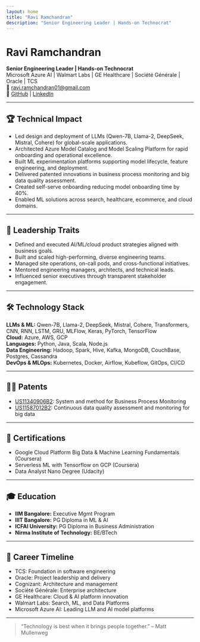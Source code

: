 ```yaml
---
layout: home
title: "Ravi Ramchandran"
description: "Senior Engineering Leader | Hands-on Technocrat"
---
```


# Ravi Ramchandran

**Senior Engineering Leader | Hands-on Technocrat**  
Microsoft Azure AI | Walmart Labs | GE Healthcare | Société Générale | Oracle | TCS  
📧 ravi.ramchandran01@gmail.com  
🔗 [GitHub](https://github.com/rramchan12) | [LinkedIn](https://www.linkedin.com/in/raviramchandran/)

---

## 🏆 Technical Impact

- Led design and deployment of LLMs (Qwen-7B, Llama-2, DeepSeek, Mistral, Cohere) for global-scale applications.
- Architected Azure Model Catalog and Model Scaling Platform for rapid onboarding and operational excellence.
- Built ML experimentation platforms supporting model lifecycle, feature engineering, and deployment.
- Delivered patented innovations in business process monitoring and big data quality assessment.
- Created self-serve onboarding reducing model onboarding time by 40%.
- Enabled ML solutions across search, healthcare, ecommerce, and cloud domains.

---

## 👑 Leadership Traits

- Defined and executed AI/ML/cloud product strategies aligned with business goals.
- Built and scaled high-performing, diverse engineering teams.
- Managed site operations, on-call pods, and cross-functional initiatives.
- Mentored engineering managers, architects, and technical leads.
- Influenced senior executives through transparent stakeholder engagement.

---

## 🛠️ Technology Stack

**LLMs & ML:** Qwen-7B, Llama-2, DeepSeek, Mistral, Cohere, Transformers, CNN, RNN, LSTM, GRU, MLFlow, Keras, PyTorch, TensorFlow  
**Cloud:** Azure, AWS, GCP  
**Languages:** Python, Java, Scala, Node.js  
**Data Engineering:** Hadoop, Spark, Hive, Kafka, MongoDB, CouchBase, Postgres, Cassandra  
**DevOps & MLOps:** Kubernetes, Docker, Airflow, Kubeflow, GitOps, CI/CD

---

## 🧑‍💻 Patents

- [US11340906B2](https://patents.google.com/patent/US11340906B2/en): System and method for Business Process Monitoring  
- [US11587012B2](https://patents.google.com/patent/US11587012B2/en): Continuous data quality assessment and monitoring for big data

---

## 📜 Certifications

- Google Cloud Platform Big Data & Machine Learning Fundamentals (Coursera)
- Serverless ML with Tensorflow on GCP (Coursera)
- Data Analyst Nano Degree (Udacity)

---

## 🎓 Education

- **IIM Bangalore:** Executive Mgmt Program
- **IIIT Bangalore:** PG Diploma in ML & AI
- **ICFAI University:** PG Diploma in Business Administration
- **Nirma Institute of Technology:** BE/BTech

---

## 🏢 Career Timeline

- TCS: Foundation in software engineering  
- Oracle: Project leadership and delivery  
- Cognizant: Architecture and management  
- Société Générale: Enterprise architecture  
- GE Healthcare: Cloud & AI platform innovation  
- Walmart Labs: Search, ML, and Data Platforms  
- Microsoft Azure AI: Leading LLM and AI model platforms

---

> “Technology is best when it brings people together.” – Matt Mullenweg
